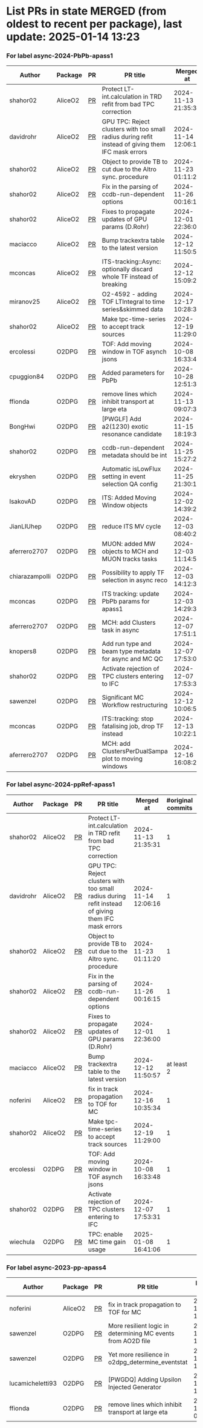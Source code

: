 # List PRs in state MERGED (from oldest to recent per package), last update: 2025-01-14 13:23 


### For label async-2024-PbPb-apass1

| Author | Package | PR | PR title | Merged at | #original commits | Merge commit |
| --- | --- | --- | --- | --- | --- | --- |
| shahor02 | AliceO2 | [PR](https://github.com/AliceO2Group/AliceO2/pull/13687) | Protect LT-int.calculation in TRD refit from bad TPC correction | 2024-11-13 21:35:31 | 1 | 4b9ede8b97d5941c353cd4769deb68409e0163be |
| davidrohr | AliceO2 | [PR](https://github.com/AliceO2Group/AliceO2/pull/13684) | GPU TPC: Reject clusters with too small radius during refit instead of giving them IFC mask errors | 2024-11-14 12:06:16 | 1 | dcb767f01f2fb1a526042375dcd4ab325c96743d |
| shahor02 | AliceO2 | [PR](https://github.com/AliceO2Group/AliceO2/pull/13719) | Object to provide TB to cut due to the Altro sync. procedure | 2024-11-23 01:11:20 | 1 | ce63ff8c1c90453fa45b8b97eb03c02075c70469 |
| shahor02 | AliceO2 | [PR](https://github.com/AliceO2Group/AliceO2/pull/13734) | Fix in the parsing of ccdb-run-dependent options | 2024-11-26 00:16:15 | 1 | c7c9f5464919fe5890a96cfff985ce66ccabbc75 |
| shahor02 | AliceO2 | [PR](https://github.com/AliceO2Group/AliceO2/pull/13757) | Fixes to propagate updates of GPU params (D.Rohr) | 2024-12-01 22:36:00 | 1 | 73a96c308c3feac2884787b671d4b6f1421bf32b |
| maciacco | AliceO2 | [PR](https://github.com/AliceO2Group/AliceO2/pull/13785) | Bump trackextra table to the latest version | 2024-12-12 11:50:57 | at least 2 | deecd31316d6b1d2eee2e0ac51026446d7d1f803 |
| mconcas | AliceO2 | [PR](https://github.com/AliceO2Group/AliceO2/pull/13791) | ITS-tracking::Async: optionally discard whole TF instead of breaking | 2024-12-12 15:09:28 | 1 | 4f42cba127d6068bae685180fb0c6759cc53be01 |
| miranov25 | AliceO2 | [PR](https://github.com/AliceO2Group/AliceO2/pull/13809) | O2-4592 - adding TOF LTIntegral to time series&skimmed data | 2024-12-17 10:28:37 | at least 2 | eae7e1da92a3e95414cb8d83c2a584f08c201dff |
| shahor02 | AliceO2 | [PR](https://github.com/AliceO2Group/AliceO2/pull/13815) | Make tpc-time-series to accept track sources | 2024-12-19 11:29:00 | 1 | 6fa29aadbb766e0014f582b5ef4d8a957b25f3e9 |
| ercolessi | O2DPG | [PR](https://github.com/AliceO2Group/O2DPG/pull/1759) | TOF: Add moving window in TOF asynch jsons | 2024-10-08 16:33:48 | 1 | 8a53dfefad39919f0e4c59535b315762dc123ed6 |
| cpuggion84 | O2DPG | [PR](https://github.com/AliceO2Group/O2DPG/pull/1771) | Added parameters for PbPb | 2024-10-28 12:51:37 | at least 2 | 6d96fa8ff5b0da0d9f1ae64b32ceb4773c23a5a8 |
| ffionda | O2DPG | [PR](https://github.com/AliceO2Group/O2DPG/pull/1797) | remove lines which inhibit transport at large eta | 2024-11-13 09:07:38 | at least 2 | f55a23a99a577f636ce9c6a9267d4b5f49782202 |
| BongHwi | O2DPG | [PR](https://github.com/AliceO2Group/O2DPG/pull/1803) | [PWGLF] Add a2(1230) exotic resonance candidate | 2024-11-15 18:19:32 | 1 | a8e801aae61b055cd959c6695224cab8ac830c98 |
| shahor02 | O2DPG | [PR](https://github.com/AliceO2Group/O2DPG/pull/1815) | ccdb-run-dependent metadata should be int | 2024-11-25 15:27:24 | 1 | 52135f58380b5554ce018f1d10849eda3b320eac |
| ekryshen | O2DPG | [PR](https://github.com/AliceO2Group/O2DPG/pull/1814) | Automatic isLowFlux setting in event selection QA config | 2024-11-25 21:30:11 | 1 | 043a97b3bfaf820e422e4e9b80bc0709a82310bf |
| IsakovAD | O2DPG | [PR](https://github.com/AliceO2Group/O2DPG/pull/1819) | ITS: Added Moving Window objects | 2024-12-02 14:39:23 | at least 2 | 31457603fc3c2b811150ac6113b415211f8f8dc9 |
| JianLIUhep | O2DPG | [PR](https://github.com/AliceO2Group/O2DPG/pull/1825) | reduce ITS MV cycle | 2024-12-03 08:40:28 | 1 | f4ad96ea1e3ff97020a5e90a392372693b7bd2c9 |
| aferrero2707 | O2DPG | [PR](https://github.com/AliceO2Group/O2DPG/pull/1824) | MUON: added MW objects to MCH and MUON tracks tasks | 2024-12-03 11:14:53 | 1 | 032309900689dfa585debc2a5bfa85c498b3055e |
| chiarazampolli | O2DPG | [PR](https://github.com/AliceO2Group/O2DPG/pull/1826) | Possibility to apply TF selection in async reco | 2024-12-03 14:12:38 | 1 | 1a4704e391e13e1ad5d141cfc28d912d99beb964 |
| mconcas | O2DPG | [PR](https://github.com/AliceO2Group/O2DPG/pull/1827) | ITS tracking: update PbPb params for apass1 | 2024-12-03 14:29:33 | 1 | 6e7e34a3c99349bb71105002f24a3c5d555a15c9 |
| aferrero2707 | O2DPG | [PR](https://github.com/AliceO2Group/O2DPG/pull/1840) | MCH: add Clusters task in async | 2024-12-07 17:51:10 | 1 | 5569d4f6246ebdb22b15cd98eaed6b8ba001ed8d |
| knopers8 | O2DPG | [PR](https://github.com/AliceO2Group/O2DPG/pull/1838) | Add run type and beam type metadata for async and MC QC | 2024-12-07 17:53:09 | 1 | a3ab0ee95dda61dbf986a2da992cf88d978fccbf |
| shahor02 | O2DPG | [PR](https://github.com/AliceO2Group/O2DPG/pull/1828) | Activate rejection of TPC clusters entering to IFC | 2024-12-07 17:53:31 | 1 | 08462e50687da6b4358fcda699dc29c0b999850a |
| sawenzel | O2DPG | [PR](https://github.com/AliceO2Group/O2DPG/pull/1790) | Significant MC Workflow restructuring | 2024-12-12 10:06:57 | at least 2 | dbbf327cae5defdf3a3d9cfe05717aafdcc125e4 |
| mconcas | O2DPG | [PR](https://github.com/AliceO2Group/O2DPG/pull/1848) | ITS::tracking: stop fatalising job, drop TF instead | 2024-12-13 10:22:14 | 1 | d7f2510e17c5de77e408b40e36a0c95d591e1a0a |
| aferrero2707 | O2DPG | [PR](https://github.com/AliceO2Group/O2DPG/pull/1847) | MCH: add ClustersPerDualSampa plot to moving windows | 2024-12-16 16:08:25 | 1 | be98ad850cb6266b534fac8982766735ac8ddd32 |


### For label async-2024-ppRef-apass1

| Author | Package | PR | PR title | Merged at | #original commits | Merge commit |
| --- | --- | --- | --- | --- | --- | --- |
| shahor02 | AliceO2 | [PR](https://github.com/AliceO2Group/AliceO2/pull/13687) | Protect LT-int.calculation in TRD refit from bad TPC correction | 2024-11-13 21:35:31 | 1 | 4b9ede8b97d5941c353cd4769deb68409e0163be |
| davidrohr | AliceO2 | [PR](https://github.com/AliceO2Group/AliceO2/pull/13684) | GPU TPC: Reject clusters with too small radius during refit instead of giving them IFC mask errors | 2024-11-14 12:06:16 | 1 | dcb767f01f2fb1a526042375dcd4ab325c96743d |
| shahor02 | AliceO2 | [PR](https://github.com/AliceO2Group/AliceO2/pull/13719) | Object to provide TB to cut due to the Altro sync. procedure | 2024-11-23 01:11:20 | 1 | ce63ff8c1c90453fa45b8b97eb03c02075c70469 |
| shahor02 | AliceO2 | [PR](https://github.com/AliceO2Group/AliceO2/pull/13734) | Fix in the parsing of ccdb-run-dependent options | 2024-11-26 00:16:15 | 1 | c7c9f5464919fe5890a96cfff985ce66ccabbc75 |
| shahor02 | AliceO2 | [PR](https://github.com/AliceO2Group/AliceO2/pull/13757) | Fixes to propagate updates of GPU params (D.Rohr) | 2024-12-01 22:36:00 | 1 | 73a96c308c3feac2884787b671d4b6f1421bf32b |
| maciacco | AliceO2 | [PR](https://github.com/AliceO2Group/AliceO2/pull/13785) | Bump trackextra table to the latest version | 2024-12-12 11:50:57 | at least 2 | deecd31316d6b1d2eee2e0ac51026446d7d1f803 |
| noferini | AliceO2 | [PR](https://github.com/AliceO2Group/AliceO2/pull/13784) | fix in track propagation to TOF for MC | 2024-12-16 10:35:34 | 1 | 7e245782330f9e5bec8fb624a061edad04a7356d |
| shahor02 | AliceO2 | [PR](https://github.com/AliceO2Group/AliceO2/pull/13815) | Make tpc-time-series to accept track sources | 2024-12-19 11:29:00 | 1 | 6fa29aadbb766e0014f582b5ef4d8a957b25f3e9 |
| ercolessi | O2DPG | [PR](https://github.com/AliceO2Group/O2DPG/pull/1759) | TOF: Add moving window in TOF asynch jsons | 2024-10-08 16:33:48 | 1 | 8a53dfefad39919f0e4c59535b315762dc123ed6 |
| shahor02 | O2DPG | [PR](https://github.com/AliceO2Group/O2DPG/pull/1828) | Activate rejection of TPC clusters entering to IFC | 2024-12-07 17:53:31 | 1 | 08462e50687da6b4358fcda699dc29c0b999850a |
| wiechula | O2DPG | [PR](https://github.com/AliceO2Group/O2DPG/pull/1867) | TPC: enable MC time gain usage | 2025-01-08 16:41:06 | 1 | 0a5330179d3a939df7d3823483c73b143758cac9 |


### For label async-2023-pp-apass4

| Author | Package | PR | PR title | Merged at | #original commits | Merge commit |
| --- | --- | --- | --- | --- | --- | --- |
| noferini | AliceO2 | [PR](https://github.com/AliceO2Group/AliceO2/pull/13784) | fix in track propagation to TOF for MC | 2024-12-16 10:35:34 | 1 | 7e245782330f9e5bec8fb624a061edad04a7356d |
| sawenzel | O2DPG | [PR](https://github.com/AliceO2Group/O2DPG/pull/1776) | More resilient logic in determining MC events from AO2D file | 2024-10-29 14:04:48 | 1 | e11820a582ca2b957183fba2e97602387e2b95b3 |
| sawenzel | O2DPG | [PR](https://github.com/AliceO2Group/O2DPG/pull/1777) | Yet more resilience in o2dpg_determine_eventstat | 2024-10-29 16:31:10 | 1 | f26dfd23f877214d3d8052ad8d431a9f4100d453 |
| lucamicheletti93 | O2DPG | [PR](https://github.com/AliceO2Group/O2DPG/pull/1787) | [PWGDQ] Adding Upsilon Injected Generator | 2024-11-08 15:50:18 | at least 2 | 06628bc13a865049991ab005cdc7745909433f57 |
| ffionda | O2DPG | [PR](https://github.com/AliceO2Group/O2DPG/pull/1797) | remove lines which inhibit transport at large eta | 2024-11-13 09:07:38 | at least 2 | f55a23a99a577f636ce9c6a9267d4b5f49782202 |
